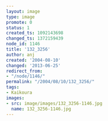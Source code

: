 ```yaml
---
layout: image
type: image
promote: 0
status: 1
created_ts: 1092143698
changed_ts: 1372159439
node_id: 1146
title: '132_3256'
author: anj
created: '2004-08-10'
changed: '2013-06-25'
redirect_from:
- "/node/1146/"
permalink: "/2004/08/10/132_3256/"
tags:
- Kaikoura
images:
- src: image/images/132_3256-1146.jpg
  name: 132_3256-1146.jpg
---
```


